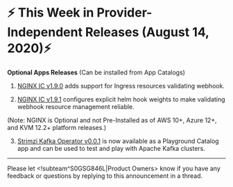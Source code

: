 # :zap: This Week in Provider-Independent Releases (August 14, 2020):zap:

**Optional Apps Releases**
(Can be installed from App Catalogs)

1. [NGINX IC v1.9.0](https://github.com/giantswarm/nginx-ingress-controller-app/blob/master/CHANGELOG.md#190---2020-08-13) adds support for Ingress resources validating webhook.

2. [NGINX IC v1.9.1](https://github.com/giantswarm/nginx-ingress-controller-app/blob/master/CHANGELOG.md#191---2020-08-14) configures explicit helm hook weights to make validating webhook resource management reliable.

(Note: NGINX is Optional and not Pre-Installed as of AWS 10+, Azure 12+, and KVM 12.2+ platform releases.)

3. [Strimzi Kafka Operator v0.0.1](https://github.com/giantswarm/strimzi-kafka-operator-app/blob/master/CHANGELOG.md#001---2020-07-25) is now available as a Playground Catalog app and can be used to test and play with Apache Kafka clusters.

---
Please let <!subteam^S0GSG846L|Product Owners> know if you have any feedback or questions by replying to this announcement in a thread.
